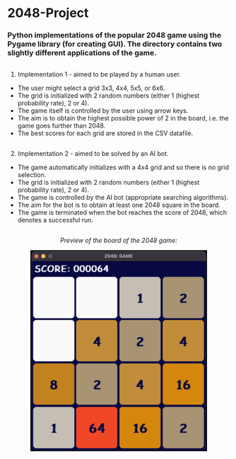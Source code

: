 # 2048-Project

### Python implementations of the popular 2048 game using the Pygame library (for creating GUI). The directory contains two slightly different applications of the game.

##

1. Implementation 1 - aimed to be played by a human user.
  
- The user might select a grid 3x3, 4x4, 5x5, or 6x6. 
- The grid is initialized with 2 random numbers (either 1 (highest probability rate), 2 or 4).
- The game itself is controlled by the user using arrow keys.
- The aim is to obtain the highest possible power of 2 in the board, i.e. the game goes further than 2048.
- The best scores for each grid are stored in the CSV datafile.

##

2. Implementation 2 - aimed to be solved by an AI bot.

- The game automatically initializes with a 4x4 grid and so there is no grid selection.
- The grid is initialized with 2 random numbers (either 1 (highest probability rate), 2 or 4).
- The game is controlled by the AI bot (appropriate searching algorithms).
- The aim for the bot is to obtain at least one 2048 square in the board.
- The game is terminated when the bot reaches the score of 2048, which denotes a successful run.

##

<p align="center">
  <i>Preview of the board of the 2048 game:</i>
</p>


<p align="center">
  <img src="imageGUI.png" alt="drawing" width="400" alt="The Image of 2048 Game Board."/>
</p>